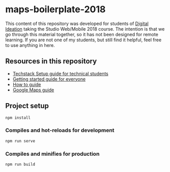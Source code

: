 # maps-boilerplate-2018
This content of this repository was developed for students of [Digital Ideation](https://www.hslu.ch/en/lucerne-school-of-information-technology/degree-programs/bachelor/digital-ideation/) taking the Studio Web/Mobile 2018 course. The intention is that we go through this material together, so it has not been designed for remote learning. If you are not one of my students, but still find it helpful, feel free to use anything in here. 

## Resources in this repository
* [Techstack Setup guide for technical students](setup.md)
* [Getting started guide for everyone](getting_started.md)
* [How to guide](howto.md) 
* [Google Maps guide](google_maps.md)

## Project setup
```
npm install
```

### Compiles and hot-reloads for development
```
npm run serve
```

### Compiles and minifies for production
```
npm run build
```

